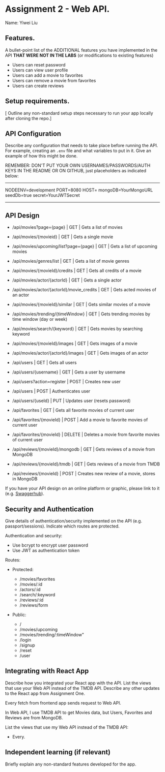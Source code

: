 # Assignment 2 - Web API.

Name: Yiwei Liu

## Features.

A bullet-point list of the ADDITIONAL features you have implemented in the API **THAT WERE NOT IN THE LABS** (or modifications to existing features)
 
 + Users can reset password
 + Users can view user profile
 + Users can add a movie to favorites
 + Users can remove a movie from favorites
 + Users can create reviews

## Setup requirements.

[ Outline any non-standard setup steps necessary to run your app locally after cloning the repo.]

## API Configuration

Describe any configuration that needs to take place before running the API. For example, creating an `.env` file and what variables to put in it. Give an example of how this might be done.

REMEMBER: DON'T PUT YOUR OWN USERNAMES/PASSWORDS/AUTH KEYS IN THE README OR ON GITHUB, just placeholders as indicated below:

______________________
NODEENV=development
PORT=8080
HOST=
mongoDB=YourMongoURL
seedDb=true
secret=YourJWTSecret
______________________

## API Design

- /api/movies?page={page} | GET | Gets a list of movies 
- /api/movies/{movieid} | GET | Gets a single movie
- /api/movies/upcoming/list?page={page} | GET | Gets a list of upcoming movies 
- /api/movies/genres/list | GET | Gets a list of  movie genres 
- /api/movies/{movieId}/credits | GET | Gets all credits of a movie
- /api/movies/actor/{actorId} | GET | Gets a single actor
- /api/movies/actor/{actorId}/movie_credits | GET | Gets acted movies of an actor
- /api/movies/{movieId}/similar | GET | Gets similar movies of a movie
- /api/movies/trending/{timeWindow} | GET | Gets trending movies by time window (day or week)
- /api/movies/search/{keyword} | GET | Gets movies by searching keyword
- /api/movies/{movieId}/images | GET | Gets images of a movie
- /api/movies/actor/{actorId}/images | GET | Gets images of an actor

- /api/users | GET | Gets all users
- /api/users/{username} | GET | Gets a user by username
- /api/users?action=register | POST | Creates new user
- /api/users | POST | Authenticates user
- /api/users/{useId} | PUT | Updates user (resets password)

- /api/favorites | GET | Gets all favorite movies of current user
- /api/favorites/{movieId} | POST | Add a movie to favorite movies of current user
- /api/favorites/{movieId} | DELETE | Deletes a movie from favorite movies of current user

- /api/reviews/{movieId}/mongodb | GET | Gets reviews of a movie from MongoDB
- /api/reviews/{movieId}/tmdb | GET | Gets reviews of a movie from TMDB
- /api/reviews/{movieId} | POST | Creates new review of a movie, stores in MongoDB
<!-- - /api/reviews/{reviewId} | PUT | Updates a review
- /api/reviews/{reviewId} | DELETE | Deletes a review -->

If you have your API design on an online platform or graphic, please link to it (e.g. [Swaggerhub](https://app.swaggerhub.com/)).

## Security and Authentication

Give details of authentication/security implemented on the API (e.g. passport/sessions). Indicate which routes are protected.

Authentication and security:

+ Use bcrypt to encrypt user password
+ Use JWT as authentication token


Routes:

+ Protected:
    + /movies/favorites
    + /movies/:id
    + /actors/:id
    + /search/:keyword
    + /reviews/:id
    + /reviews/form

+ Public:
    + /
    + /movies/upcoming
    + /movies/trending/:timeWindow"
    + /login
    + /signup
    + /reset
    + /user

## Integrating with React App

Describe how you integrated your React app with the API. List the views that use your Web API instead of the TMDB API. Describe any other updates to the React app from Assignment One.

Every fetch from frontend app sends request to Web API.

In Web API, I use TMDB API to get Movies data, but Users, Favorites and Reviews are from MongoDB.

List the views that use my Web API instead of the TMDB API:

+ Every.

## Independent learning (if relevant)

Briefly explain any non-standard features developed for the app.   